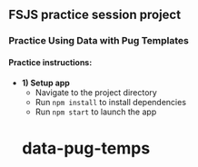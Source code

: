 ## FSJS practice session project

### Practice Using Data with Pug Templates

#### Practice instructions:

* **1) Setup app**
  * Navigate to the project directory
  * Run `npm install` to install dependencies
  * Run `npm start` to launch the app
  # data-pug-temps
